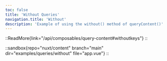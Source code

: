 ```yaml
---
toc: false
title: 'Without Queries'
navigation.title: 'Without'
description: 'Example of using the without() method of queryContent()'
---
```


::ReadMore{link="/api/composables/query-content#withoutkeys"}
::

::sandbox{repo="nuxt/content" branch="main" dir="examples/queries/without" file="app.vue"}
::
